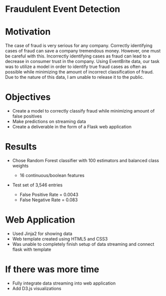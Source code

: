 # Fraudulent Event Detection

# Motivation
The case of fraud is very serious for any company.  Correctly identifying cases of fraud can save a company tremendous money.  However, one must be careful with this.  Incorrectly identifying cases as fraud can lead to a decrease in consumer trust in the company.  Using EventBrite data, our task was to utilize a model in order to identify true fraud cases as often as possible while minimizing the amount of incorrect classification of fraud.  Due to the nature of this data, I am unable to release it to the public.

# Objectives
* Create a model to correctly classify fraud while minimizing amount of false positives
* Make predictions on streaming data
* Create a deliverable in the form of a Flask web application

# Results
* Chose Random Forest classifier with 100 estimators and balanced class weights
    * 16 continuous/boolean features
    
* Test set of 3,546 entries
    * False Positive Rate = 0.0043
    * False Negative Rate = 0.083
    
# Web Application
* Used Jinja2 for showing data
* Web template created using HTML5 and CSS3
* Was unable to completely finish setup of data streaming and connect flask with template

# If there was more time
* Fully integrate data streaming into web application
* Add D3.js visualizations
